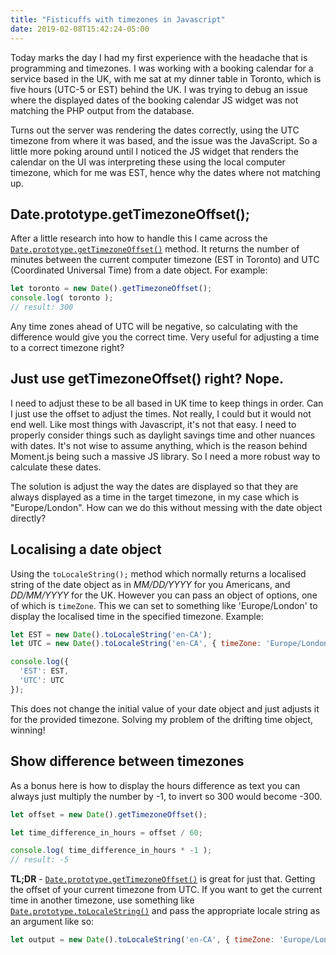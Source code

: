 ```yaml
---
title: "Fisticuffs with timezones in Javascript"
date: 2019-02-08T15:42:24-05:00
---
```


Today marks the day I had my first experience with the headache that is programming and timezones. I was working with a booking calendar for a service based in the UK, with me sat at my dinner table in Toronto, which is five hours (UTC-5 or EST) behind the UK. I was trying to debug an issue where the displayed dates of the booking calendar JS widget was not matching the PHP output from the database. 

Turns out the server was rendering the dates correctly, using the UTC timezone from where it was based, and the issue was the JavaScript. So a little more poking around until I noticed the JS widget that renders the calendar on the UI was interpreting these using the local computer timezone, which for me was EST, hence why the dates where not matching up.

## Date.prototype.getTimezoneOffset();

After a little research into how to handle this I came across the [`Date.prototype.getTimezoneOffset()`](https://developer.mozilla.org/en-US/docs/Web/JavaScript/Reference/Global_Objects/Date/getTimezoneOffset) method. It returns the number of minutes between the current computer timezone (EST in Toronto) and UTC (Coordinated Universal Time) from a date object. For example:

```javascript
let toronto = new Date().getTimezoneOffset();
console.log( toronto );
// result: 300
```

Any time zones ahead of UTC will be negative, so calculating with the difference would give you the correct time. Very useful for adjusting a time to a correct timezone right?

## Just use getTimezoneOffset() right? Nope.

I need to adjust these to be all based in UK time to keep things in order. Can I just use the offset to adjust the times. Not really, I could but it would not end well. Like most things with Javascript, it's not that easy. I need to properly consider things such as daylight savings time and other nuances with dates. It's not wise to assume anything, which is the reason behind Moment.js being such a massive JS library. So I need a more robust way to calculate these dates.

The solution is adjust the way the dates are displayed so that they are always displayed as a time in the target timezone, in my case which is "Europe/London". How can we do this without messing with the date object directly?

## Localising a date object

Using the `toLocaleString();` method which normally returns a localised string of the date object as in *MM/DD/YYYY* for you Americans, and *DD/MM/YYYY* for the UK. However you can pass an object of options, one of which is `timeZone`. This we can set to something like 'Europe/London' to display the localised time in the specified timezone. Example:
```javascript
let EST = new Date().toLocaleString('en-CA');
let UTC = new Date().toLocaleString('en-CA', { timeZone: 'Europe/London' });

console.log({
  'EST': EST,
  'UTC': UTC
});
```
This does not change the initial value of your date object and just adjusts it for the provided timezone. Solving my problem of the drifting time object, winning!

## Show difference between timezones

As a bonus here is how to display the hours difference as text you can always just multiply the number by -1, to invert so 300 would become -300.

```javascript
let offset = new Date().getTimezoneOffset();

let time_difference_in_hours = offset / 60;

console.log( time_difference_in_hours * -1 );
// result: -5
```
**TL;DR** - [`Date.prototype.getTimezoneOffset()`](https://developer.mozilla.org/en-US/docs/Web/JavaScript/Reference/Global_Objects/Date/getTimezoneOffset) is great for just that. Getting the offset of your current timezone from UTC. If you want to get the current time in another timezone, use something like [`Date.prototype.toLocaleString()`](https://developer.mozilla.org/en-US/docs/Web/JavaScript/Reference/Global_Objects/Date/toLocaleDateString) and pass the appropriate locale string as an argument like so:
```javascript
let output = new Date().toLocaleString('en-CA', { timeZone: 'Europe/London'} );
```
